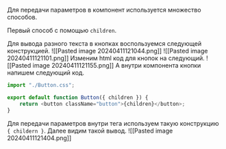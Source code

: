 Для передачи параметров в компонент используется множество способов.

Первый способ с помощью `children`.

Для вывода разного текста в кнопках воспользуемся следующей конструкцией.
![[Pasted image 20240411121044.png]]
![[Pasted image 20240411121101.png]]
Изменим html код для кнопок на следующий.
![[Pasted image 20240411121155.png]]
А внутри компонента кнопки напишем следующий код.
```JavaScript
import "./Button.css";

export default function Button({ children }) {
	return <button className="button">{children}</button>;
}
```

Для передачи параметров внутри тега используем такую конструкцию `{ childern }`. Далее видим такой вывод.
![[Pasted image 20240411121404.png]]